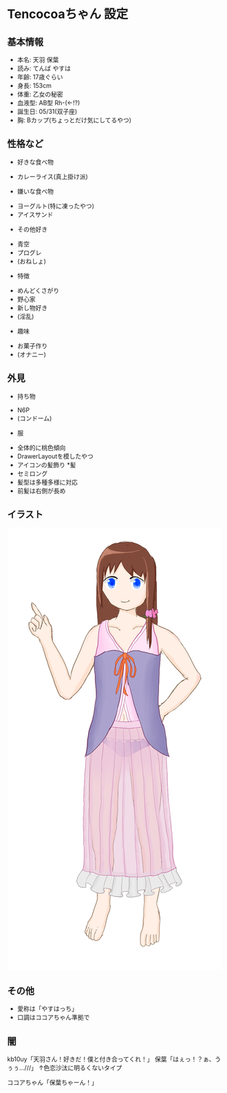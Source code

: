 # Tencocoaちゃん 設定

## 基本情報
* 本名: 天羽 保葉
* 読み: てんば やすは
* 年齢: 17歳ぐらい
* 身長: 153cm
* 体重: 乙女の秘密
* 血液型: AB型 Rh-(←!?)
* 誕生日: 05/31(双子座)
* 胸: Bカップ(ちょっとだけ気にしてるやつ)

## 性格など
* 好きな食べ物
 - カレーライス(真上掛け派)
* 嫌いな食べ物
 - ヨーグルト(特に凍ったやつ)
 - アイスサンド
* その他好き
 - 青空
 - プログレ
 - (おねしょ)
* 特徴
 - めんどくさがり
 - 野心家
 - 新し物好き
 - (淫乱)
* 趣味
 - お菓子作り
 - (オナニー)

## 外見
* 持ち物
 - N6P
 - (コンドーム)
* 服
 - 全体的に桃色傾向
 - DrawerLayoutを模したやつ
 - アイコンの髪飾り
*髪
 - セミロング
 - 髪型は多種多様に対応
 - 前髪は右側が長め

## イラスト
![天羽保葉 v1](YasuhaTenba1.png "天羽保葉 v1")

## その他
 - 愛称は「やすはっち」
 - 口調はココアちゃん準拠で

## 闇
kb10uy「天羽さん！好きだ！僕と付き合ってくれ！」
保葉「はぇっ！？ぁ、うぅぅ…///」
↑色恋沙汰に明るくないタイプ

ココアちゃん「保葉ちゃーん！」

